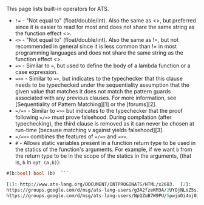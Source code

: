 This page lists built-in operators for ATS.

  - `!=` - "Not equal to" (float/double/int). Also the same as <>, but
    preferred since it is easier to read for most and does not share the
    same string as the function effect <>.
  - `<>` - "Not equal to" (float/double/int). Also the same as !=, but not
    recommended in general since it is less common than != in most
    programming languages and does not share the same string as the function
    effect <>.
  - `=>` - Similar to `=`, but used to define the body of a lambda function
    or a case expression.
  - `=>>` - Similar to `=>`, but indicates to the typechecker that this
    clause needs to be typechecked under the sequentiality assumption that
    the given value that matches it does not match the pattern guards
    associated with any previous clauses. For more information, see
    [Sequentiality of Pattern Matching][1] or the [forums][2].
  - `=/=>` - Similar to `=>>` but indicates to the typechecker that the
    proof following `=/=>` must prove falsehood. During compilation (after
    typechecking), the third clause is removed as it can never be chosen at
    run-time [because matching v against yields falsehood][3].
  - `=/=>>` combines the features of `=/=>` and `=>>`.
  - `#` - Allows static variables present in a function return type to be
    used in the statics of the function's arguments. For example, if we want
    `b` from the return type to be in the scope of the statics in the
    arguments, (that is, `b` in `opt (a,b)`):

```ocaml fun{a:t@ype} linset_choose (xs: !set a, x0: &a? >> opt (a, b)) :
#[b:bool] bool (b)  ```

[1]: http://www.ats-lang.org/DOCUMENT/INTPROGINATS/HTML/x2683.  [2]:
https://groups.google.com/d/msg/ats-lang-users/g3A2fzeKM3A/2UYOjNLVZ5sJ [3]:
https://groups.google.com/d/msg/ats-lang-users/NpQZuB7W9PU/5pwjoDi4oj0J
